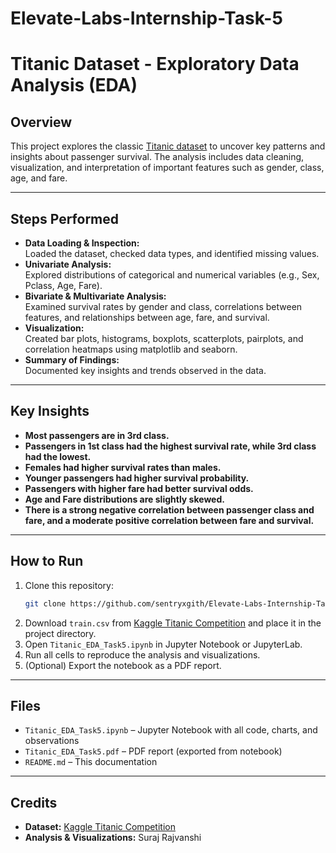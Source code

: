 # Elevate-Labs-Internship-Task-5

# Titanic Dataset - Exploratory Data Analysis (EDA)

## Overview

This project explores the classic [Titanic dataset](https://www.kaggle.com/c/titanic/data?select=train.csv) to uncover key patterns and insights about passenger survival. The analysis includes data cleaning, visualization, and interpretation of important features such as gender, class, age, and fare.

---

## Steps Performed

- **Data Loading & Inspection:**  
  Loaded the dataset, checked data types, and identified missing values.
- **Univariate Analysis:**  
  Explored distributions of categorical and numerical variables (e.g., Sex, Pclass, Age, Fare).
- **Bivariate & Multivariate Analysis:**  
  Examined survival rates by gender and class, correlations between features, and relationships between age, fare, and survival.
- **Visualization:**  
  Created bar plots, histograms, boxplots, scatterplots, pairplots, and correlation heatmaps using matplotlib and seaborn.
- **Summary of Findings:**  
  Documented key insights and trends observed in the data.

---

## Key Insights

- **Most passengers are in 3rd class.**
- **Passengers in 1st class had the highest survival rate, while 3rd class had the lowest.**
- **Females had higher survival rates than males.**
- **Younger passengers had higher survival probability.**
- **Passengers with higher fare had better survival odds.**
- **Age and Fare distributions are slightly skewed.**
- **There is a strong negative correlation between passenger class and fare, and a moderate positive correlation between fare and survival.**

---

## How to Run

1. Clone this repository:
   ```bash
   git clone https://github.com/sentryxgith/Elevate-Labs-Internship-Task-5.git
   ```
2. Download `train.csv` from [Kaggle Titanic Competition](https://www.kaggle.com/c/titanic/data?select=train.csv) and place it in the project directory.
3. Open `Titanic_EDA_Task5.ipynb` in Jupyter Notebook or JupyterLab.
4. Run all cells to reproduce the analysis and visualizations.
5. (Optional) Export the notebook as a PDF report.

---

## Files

- `Titanic_EDA_Task5.ipynb` – Jupyter Notebook with all code, charts, and observations
- `Titanic_EDA_Task5.pdf` – PDF report (exported from notebook)
- `README.md` – This documentation

---

## Credits

- **Dataset:** [Kaggle Titanic Competition](https://www.kaggle.com/c/titanic/data?select=train.csv)
- **Analysis & Visualizations:** Suraj Rajvanshi
